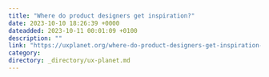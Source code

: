 ```yaml
---
title: "Where do product designers get inspiration?"
date: 2023-10-10 18:26:39 +0000
dateadded: 2023-10-11 00:01:09 +0100
description: ""
link: "https://uxplanet.org/where-do-product-designers-get-inspiration-fe0806275cb8?source=rss----819cc2aaeee0---4"
category:
directory: _directory/ux-planet.md
---
```

